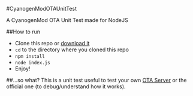#CyanogenModOTAUnitTest

A CyanogenMod OTA Unit Test made for NodeJS

##How to run
 - Clone this repo or [download it](https://github.com/julianxhokaxhiu/CyanogenModOTAUnitTest/archive/master.zip)
 - <code>cd</code> to the directory where you cloned this repo
 - <code>npm install</code>
 - <code>node index.js</code>
 - Enjoy!

##...so what?
This is a unit test useful to test your own [OTA Server](https://github.com/julianxhokaxhiu/CyanogenModOTA) or the official one (to debug/understand how it works).